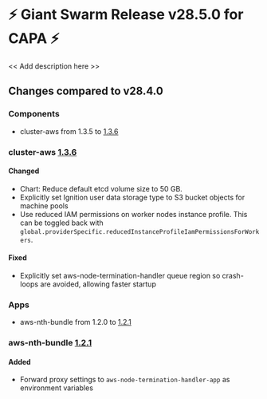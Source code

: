 # :zap: Giant Swarm Release v28.5.0 for CAPA :zap:

<< Add description here >>

## Changes compared to v28.4.0

### Components



* cluster-aws from 1.3.5 to [1.3.6](https://github.com/giantswarm/cluster-aws/compare/v1.3.5...v1.3.6)






### cluster-aws [1.3.6](https://github.com/giantswarm/cluster-aws/compare/v1.3.5...v1.3.6)

#### Changed

- Chart: Reduce default etcd volume size to 50 GB.
- Explicitly set Ignition user data storage type to S3 bucket objects for machine pools
- Use reduced IAM permissions on worker nodes instance profile. This can be toggled back with `global.providerSpecific.reducedInstanceProfileIamPermissionsForWorkers`.

#### Fixed

- Explicitly set aws-node-termination-handler queue region so crash-loops are avoided, allowing faster startup





### Apps



* aws-nth-bundle from 1.2.0 to [1.2.1](https://github.com/giantswarm/aws-nth-bundle/compare/v1.2.0...v1.2.1)





### aws-nth-bundle [1.2.1](https://github.com/giantswarm/aws-nth-bundle/compare/v1.2.0...v1.2.1)

#### Added

- Forward proxy settings to `aws-node-termination-handler-app` as environment variables




